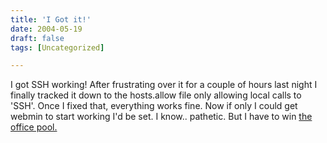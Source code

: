 ```yaml
---
title: 'I Got it!'
date: 2004-05-19
draft: false
tags: [Uncategorized]

---
```


I got SSH working! After frustrating over it for a couple of hours last night I finally tracked it down to the hosts.allow file only allowing local calls to 'SSH'. Once I fixed that, everything works fine. Now if only I could get webmin to start working I'd be set. I know.. pathetic. But I have to win [the office pool.](http://bloglos.kicks-ass.net/archives/000148.html)